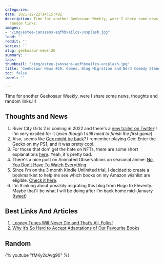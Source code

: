 ```yaml
---
categories: 
date: 2021-12-22T14:15:48Z
description: Time for another Geekosaur Weekly, were I share some news, thoughts and
  random links.
images:
- "/img/estee-janssens-aqfhbxailcs-unsplash.jpg"
lead: ''
reddit: ''
series: ''
slug: geekosaur-news-20
summary: ''
tags: 
thumbnail: "/img/estee-janssens-aqfhbxailcs-unsplash.jpg"
title: 'Geekosaur News #20: Games, Blog Migration and Nerd Comedy Standup'
toc: false
tweet: ''

---
```

Time for another Geekosaur Weekly, were I share some news, thoughts and random links.!!!

<!--more-->

## Thoughts and News

1. River City Girls 2 is coming in 2022 and there's a [new trailer on Twitter](https://twitter.com/WayForward/status/1471179503334576129)!! I'm very excited for it (_even though I still need to finish the first game_)
2. Also, seems like [Gex might be back](https://www.playstationlifestyle.net/2021/12/18/gex-trademark-filed/)? I remember playing Gex: Enter the Gecko on my PS1, and it was pretty cool.
3. For those that don' get the hate on NFTs, there are some short explanations [here](https://twitter.com/emilyhiggs24/status/1471662482758455301). Yeah, it's pretty bad.
4. There's a nice post on Animated Observations on seasonal anime: [No, You Don’t Have To Watch Everything](https://animatedobservations.com/2021/12/17/no-you-dont-have-to-watch-everything/).
5. Since I'm on the 3 month Kindle Unlimited trial, I decided to create a bookmarklet to help me see which books on my Amazon wishlist are eligible. [Check it here](https://gist.github.com/thiagomgd/b1c7331cdc04e02ec1b17e9a2c6eb14f).
6. I'm thinking about possibly migrating this blog from Hugo to Eleventy. Maybe that'll be what I will be doing after I'm back home mid-January ([tweet](https://twitter.com/FalconSensei/status/1471926864746795017))

## Best Links And Articles

1. [Looney Tunes Will Never Die and That’s All, Folks!](https://thewalrus.ca/looney-tunes-will-never-die-and-thats-all-folks/)
2. [Why It’s So Hard to Accept Adaptations of Our Favourite Books](https://thewalrus.ca/wheel-of-time-tv/)

## Random

{% youtube "fMKy2cAvg90" %}